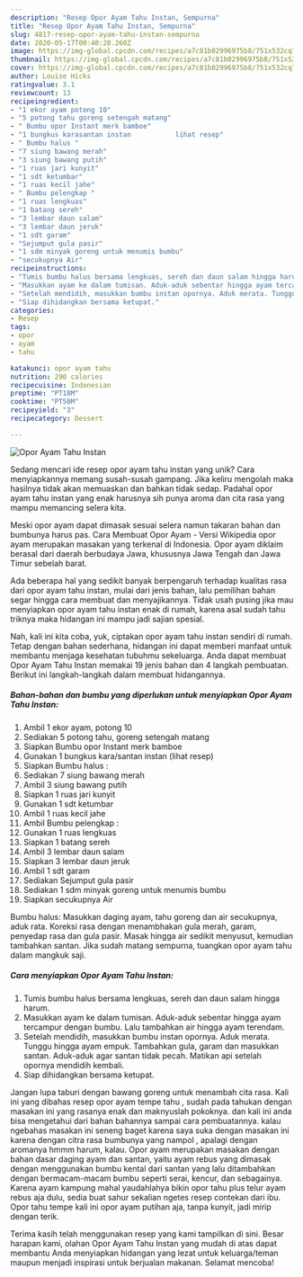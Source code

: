 ```yaml
---
description: "Resep Opor Ayam Tahu Instan, Sempurna"
title: "Resep Opor Ayam Tahu Instan, Sempurna"
slug: 4817-resep-opor-ayam-tahu-instan-sempurna
date: 2020-05-17T00:40:20.260Z
image: https://img-global.cpcdn.com/recipes/a7c81b02996975b8/751x532cq70/opor-ayam-tahu-instan-foto-resep-utama.jpg
thumbnail: https://img-global.cpcdn.com/recipes/a7c81b02996975b8/751x532cq70/opor-ayam-tahu-instan-foto-resep-utama.jpg
cover: https://img-global.cpcdn.com/recipes/a7c81b02996975b8/751x532cq70/opor-ayam-tahu-instan-foto-resep-utama.jpg
author: Louise Hicks
ratingvalue: 3.1
reviewcount: 13
recipeingredient:
- "1 ekor ayam potong 10"
- "5 potong tahu goreng setengah matang"
- " Bumbu opor Instant merk bamboe"
- "1 bungkus karasantan instan           lihat resep"
- " Bumbu halus "
- "7 siung bawang merah"
- "3 siung bawang putih"
- "1 ruas jari kunyit"
- "1 sdt ketumbar"
- "1 ruas kecil jahe"
- " Bumbu pelengkap "
- "1 ruas lengkuas"
- "1 batang sereh"
- "3 lembar daun salam"
- "3 lembar daun jeruk"
- "1 sdt garam"
- "Sejumput gula pasir"
- "1 sdm minyak goreng untuk menumis bumbu"
- "secukupnya Air"
recipeinstructions:
- "Tumis bumbu halus bersama lengkuas, sereh dan daun salam hingga harum."
- "Masukkan ayam ke dalam tumisan. Aduk-aduk sebentar hingga ayam tercampur dengan bumbu. Lalu tambahkan air hingga ayam terendam."
- "Setelah mendidih, masukkan bumbu instan opornya. Aduk merata. Tunggu hingga ayam empuk. Tambahkan gula, garam dan masukkan santan. Aduk-aduk agar santan tidak pecah. Matikan api setelah opornya mendidih kembali."
- "Siap dihidangkan bersama ketupat."
categories:
- Resep
tags:
- opor
- ayam
- tahu

katakunci: opor ayam tahu 
nutrition: 290 calories
recipecuisine: Indonesian
preptime: "PT18M"
cooktime: "PT50M"
recipeyield: "3"
recipecategory: Dessert

---
```



![Opor Ayam Tahu Instan](https://img-global.cpcdn.com/recipes/a7c81b02996975b8/751x532cq70/opor-ayam-tahu-instan-foto-resep-utama.jpg)

Sedang mencari ide resep opor ayam tahu instan yang unik? Cara menyiapkannya memang susah-susah gampang. Jika keliru mengolah maka hasilnya tidak akan memuaskan dan bahkan tidak sedap. Padahal opor ayam tahu instan yang enak harusnya sih punya aroma dan cita rasa yang mampu memancing selera kita.

Meski opor ayam dapat dimasak sesuai selera namun takaran bahan dan bumbunya harus pas. Cara Membuat Opor Ayam - Versi Wikipedia opor ayam merupakan masakan yang terkenal di Indonesia. Opor ayam diklaim berasal dari daerah berbudaya Jawa, khususnya Jawa Tengah dan Jawa Timur sebelah barat.

Ada beberapa hal yang sedikit banyak berpengaruh terhadap kualitas rasa dari opor ayam tahu instan, mulai dari jenis bahan, lalu pemilihan bahan segar hingga cara membuat dan menyajikannya. Tidak usah pusing jika mau menyiapkan opor ayam tahu instan enak di rumah, karena asal sudah tahu triknya maka hidangan ini mampu jadi sajian spesial.


Nah, kali ini kita coba, yuk, ciptakan opor ayam tahu instan sendiri di rumah. Tetap dengan bahan sederhana, hidangan ini dapat memberi manfaat untuk membantu menjaga kesehatan tubuhmu sekeluarga. Anda dapat membuat Opor Ayam Tahu Instan memakai 19 jenis bahan dan 4 langkah pembuatan. Berikut ini langkah-langkah dalam membuat hidangannya.

<!--inarticleads1-->

##### Bahan-bahan dan bumbu yang diperlukan untuk menyiapkan Opor Ayam Tahu Instan:

1. Ambil 1 ekor ayam, potong 10
1. Sediakan 5 potong tahu, goreng setengah matang
1. Siapkan  Bumbu opor Instant merk bamboe
1. Gunakan 1 bungkus kara/santan instan           (lihat resep)
1. Siapkan  Bumbu halus :
1. Sediakan 7 siung bawang merah
1. Ambil 3 siung bawang putih
1. Siapkan 1 ruas jari kunyit
1. Gunakan 1 sdt ketumbar
1. Ambil 1 ruas kecil jahe
1. Ambil  Bumbu pelengkap :
1. Gunakan 1 ruas lengkuas
1. Siapkan 1 batang sereh
1. Ambil 3 lembar daun salam
1. Siapkan 3 lembar daun jeruk
1. Ambil 1 sdt garam
1. Sediakan Sejumput gula pasir
1. Sediakan 1 sdm minyak goreng untuk menumis bumbu
1. Siapkan secukupnya Air


Bumbu halus: Masukkan daging ayam, tahu goreng dan air secukupnya, aduk rata. Koreksi rasa dengan menambhakan gula merah, garam, penyedap rasa dan gula pasir. Masak hingga air sedikit menyusut, kemudian tambahkan santan. Jika sudah matang sempurna, tuangkan opor ayam tahu dalam mangkuk saji. 

<!--inarticleads2-->

##### Cara menyiapkan Opor Ayam Tahu Instan:

1. Tumis bumbu halus bersama lengkuas, sereh dan daun salam hingga harum.
1. Masukkan ayam ke dalam tumisan. Aduk-aduk sebentar hingga ayam tercampur dengan bumbu. Lalu tambahkan air hingga ayam terendam.
1. Setelah mendidih, masukkan bumbu instan opornya. Aduk merata. Tunggu hingga ayam empuk. Tambahkan gula, garam dan masukkan santan. Aduk-aduk agar santan tidak pecah. Matikan api setelah opornya mendidih kembali.
1. Siap dihidangkan bersama ketupat.


Jangan lupa taburi dengan bawang goreng untuk menambah cita rasa. Kali ini yang dibahas resep opor ayam tempe tahu , sudah pada tahukan dengan masakan ini yang rasanya enak dan maknyuslah pokoknya. dan kali ini anda bisa mengetahui dari bahan bahannya sampai cara pembuatannya. kalau ngebahas masakan ini seneng baget karena saya suka dengan masakan ini karena dengan citra rasa bumbunya yang nampol , apalagi dengan aromanya hmmm harum, kalau. Opor ayam merupakan masakan dengan bahan dasar daging ayam dan santan, yaitu ayam rebus yang dimasak dengan menggunakan bumbu kental dari santan yang lalu ditambahkan dengan bermacam-macam bumbu seperti serai, kencur, dan sebagainya. Karena ayam kampung mahal yaudahlahya bikin opor tahu plus telur ayam rebus aja dulu, sedia buat sahur sekalian ngetes resep contekan dari ibu. Opor tahu tempe kali ini opor ayam putihan aja, tanpa kunyit, jadi mirip dengan terik. 

Terima kasih telah menggunakan resep yang kami tampilkan di sini. Besar harapan kami, olahan Opor Ayam Tahu Instan yang mudah di atas dapat membantu Anda menyiapkan hidangan yang lezat untuk keluarga/teman maupun menjadi inspirasi untuk berjualan makanan. Selamat mencoba!
